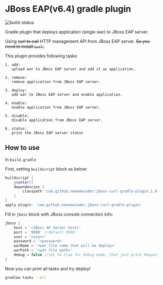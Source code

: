 # JBoss EAP(v6.4) gradle plugin

![build-status](https://travis-ci.org/newnewcoder/jboss-curl-gradle-plugin.svg?branch=master)

Gradle plugin that deploys application (single war) to JBoss EAP server.

Using ~~curl to call~~ HTTP management API from JBoss EAP server. ~~So you need to install `curl`.~~

This plugin provides following tasks:

    1. add: 
       upload war to JBoss EAP server and add it as application.
    
    2. remove: 
       remove application from JBoss EAP server.
    
    3. deploy: 
       add war to JBoss EAP server and enable application.
    
    4. enable: 
       enable application from JBoss EAP server.
    
    5. disable: 
       disable application from JBoss EAP server.
    
    6. status: 
       print the JBoss EAP server status

## How to use
In `build.gradle`

First, setting `buildscript` block as below:
~~~groovy
buildscript {
    jcenter()
    dependencies {
        classpath 'com.github.newnewcoder:jboss-curl-gradle-plugin:1.0.1'
    }
}
apply plugin: 'com.github.newnewcoder.jboss-curl-gradle-plugin'
~~~

Fill in `jboss` block with JBoss console connection info:
~~~groovy
jboss {
    host = '<JBoss AP Server host>'
    port = '9990' //default 9990
    user = '<user>'
    password = '<password>'
    warName = '<war file name that will be deploy>'
    warPath = '<war file path>'
    debug = false //set to true for debug mode, that just print Request object's properties.
}
~~~

Now you can print all tasks and try deploy!

~~~sh
gradlew tasks --all
~~~
